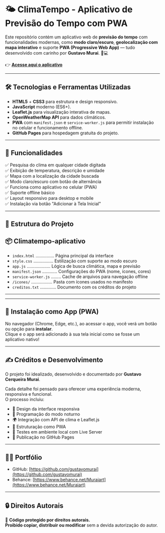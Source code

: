 # 🌤️ ClimaTempo - Aplicativo de Previsão do Tempo com PWA

Este repositório contém um aplicativo web de **previsão do tempo** com funcionalidades modernas, como **modo claro/escuro**, **geolocalização com mapa interativo** e suporte **PWA (Progressive Web App)** — tudo desenvolvido com carinho por **Gustavo Murai**. 🧠💻

👉 **[Acesse aqui o aplicativo](https://gustavomurai.github.io/Climatempo-aplicativo/)**

---

## 🛠️ Tecnologias e Ferramentas Utilizadas

- **HTML5** + **CSS3** para estrutura e design responsivo.
- **JavaScript** moderno (ES6+).
- **Leaflet.js** para visualização interativa de mapas.
- **OpenWeatherMap API** para dados climáticos.
- **PWA** com `manifest.json` e `service-worker.js` para permitir instalação no celular e funcionamento offline.
- **GitHub Pages** para hospedagem gratuita do projeto.

---

## 🚀 Funcionalidades

✅ Pesquisa do clima em qualquer cidade digitada  
✅ Exibição de temperatura, descrição e umidade  
✅ Mapa com a localização da cidade buscada  
✅ Modo claro/escuro com botão de alternância  
✅ Funciona como aplicativo no celular (PWA)  
✅ Suporte offline básico  
✅ Layout responsivo para desktop e mobile  
✅ Instalação via botão "Adicionar à Tela Inicial"

---

## 📁 Estrutura do Projeto

📦 Climatempo-aplicativo
-------------------------
- `index.html` ............... Página principal da interface  
- `style.css` ................ Estilização com suporte ao modo escuro  
- `app.js` ................... Lógica de busca climática, mapa e previsão  
- `manifest.json` ............ Configurações do PWA (nome, ícones, cores)  
- `service-worker.js` ........ Cache de arquivos para navegação offline  
- `/icones/` ................. Pasta com ícones usados no manifesto  
- `creditos.txt` ............. Documento com os créditos do projeto

---
---

## 📱 Instalação como App (PWA)

No navegador (Chrome, Edge, etc.), ao acessar o app, você verá um botão ou opção para **instalar**.  
Clique e o app será adicionado à sua tela inicial como se fosse um aplicativo nativo!

---

## ✍️ Créditos e Desenvolvimento

O projeto foi idealizado, desenvolvido e documentado por **Gustavo Cerqueira Murai**.

Cada detalhe foi pensado para oferecer uma experiência moderna, responsiva e funcional.  
O processo incluiu:

- 🎨 Design da interface responsiva  
- 🌙 Programação do modo noturno  
- 🌍 Integração com API de clima e Leaflet.js  
- 📱 Estruturação como PWA  
- 🔄 Testes em ambiente local com Live Server  
- 🚀 Publicação no GitHub Pages  

---

## 👨‍🎨 Portfólio

- GitHub: [https://github.com/gustavomurai](https://github.com/gustavomurai)  
- Behance: [https://www.behance.net/Muraiart](https://www.behance.net/Muraiart)

---

## 🔒 Direitos Autorais

📌 **Código protegido por direitos autorais.**  
**Proibido copiar, distribuir ou modificar** sem a devida autorização do autor.
